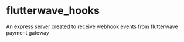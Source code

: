 # flutterwave_hooks
An express server created to receive webhook events from flutterwave payment gateway
